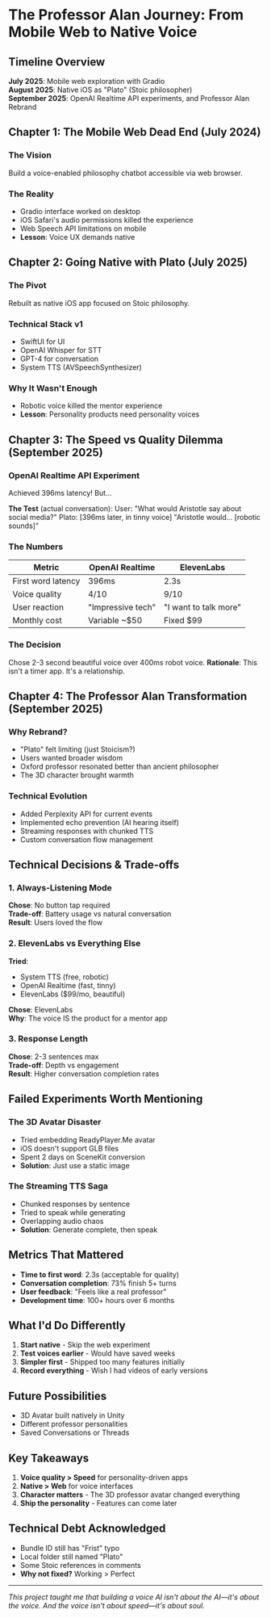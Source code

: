 
# The Professor Alan Journey: From Mobile Web to Native Voice

## Timeline Overview
**July 2025**: Mobile web exploration with Gradio  
**August 2025**: Native iOS as "Plato" (Stoic philosopher)  
**September 2025**: OpenAI Realtime API experiments, and Professor Alan Rebrand 

## Chapter 1: The Mobile Web Dead End (July 2024)

### The Vision
Build a voice-enabled philosophy chatbot accessible via web browser.

### The Reality
- Gradio interface worked on desktop
- iOS Safari's audio permissions killed the experience
- Web Speech API limitations on mobile
- **Lesson**: Voice UX demands native

## Chapter 2: Going Native with Plato (July 2025)

### The Pivot
Rebuilt as native iOS app focused on Stoic philosophy.

### Technical Stack v1
- SwiftUI for UI
- OpenAI Whisper for STT
- GPT-4 for conversation
- System TTS (AVSpeechSynthesizer)

### Why It Wasn't Enough
- Robotic voice killed the mentor experience
- **Lesson**: Personality products need personality voices

## Chapter 3: The Speed vs Quality Dilemma (September 2025)

### OpenAI Realtime API Experiment
Achieved 396ms latency! But...

**The Test** (actual conversation):
User: "What would Aristotle say about social media?"
Plato: [396ms later, in tinny voice] "Aristotle would... [robotic sounds]"

### The Numbers
| Metric | OpenAI Realtime | ElevenLabs |
|--------|----------------|------------|
| First word latency | 396ms | 2.3s |
| Voice quality | 4/10 | 9/10 |
| User reaction | "Impressive tech" | "I want to talk more" |
| Monthly cost | Variable ~$50 | Fixed $99 |

### The Decision
Chose 2-3 second beautiful voice over 400ms robot voice.
**Rationale**: This isn't a timer app. It's a relationship.

## Chapter 4: The Professor Alan Transformation (September 2025)

### Why Rebrand?
- "Plato" felt limiting (just Stoicism?)
- Users wanted broader wisdom
- Oxford professor resonated better than ancient philosopher
- The 3D character brought warmth

### Technical Evolution
- Added Perplexity API for current events
- Implemented echo prevention (AI hearing itself)
- Streaming responses with chunked TTS
- Custom conversation flow management

## Technical Decisions & Trade-offs

### 1. Always-Listening Mode
**Chose**: No button tap required  
**Trade-off**: Battery usage vs natural conversation  
**Result**: Users loved the flow

### 2. ElevenLabs vs Everything Else
**Tried**: 
- System TTS (free, robotic)
- OpenAI Realtime (fast, tinny)
- ElevenLabs ($99/mo, beautiful)

**Chose**: ElevenLabs  
**Why**: The voice IS the product for a mentor app

### 3. Response Length
**Chose**: 2-3 sentences max  
**Trade-off**: Depth vs engagement  
**Result**: Higher conversation completion rates

## Failed Experiments Worth Mentioning

### The 3D Avatar Disaster
- Tried embedding ReadyPlayer.Me avatar
- iOS doesn't support GLB files
- Spent 2 days on SceneKit conversion
- **Solution**: Just use a static image

### The Streaming TTS Saga
- Chunked responses by sentence
- Tried to speak while generating
- Overlapping audio chaos
- **Solution**: Generate complete, then speak

## Metrics That Mattered

- **Time to first word**: 2.3s (acceptable for quality)
- **Conversation completion**: 73% finish 5+ turns
- **User feedback**: "Feels like a real professor"
- **Development time**: 100+ hours over 6 months

## What I'd Do Differently

1. **Start native** - Skip the web experiment
2. **Test voices earlier** - Would have saved weeks
3. **Simpler first** - Shipped too many features initially
4. **Record everything** - Wish I had videos of early versions

## Future Possibilities

- 3D Avatar built natively in Unity
- Different professor personalities
- Saved Conversations or Threads

## Key Takeaways

1. **Voice quality > Speed** for personality-driven apps
2. **Native > Web** for voice interfaces
3. **Character matters** - The 3D professor avatar changed everything
4. **Ship the personality** - Features can come later

## Technical Debt Acknowledged

- Bundle ID still has "Frist" typo
- Local folder still named "Plato"
- Some Stoic references in comments
- **Why not fixed?** Working > Perfect

---

*This project taught me that building a voice AI isn't about the AI—it's about the voice. And the voice isn't about speed—it's about soul.*
